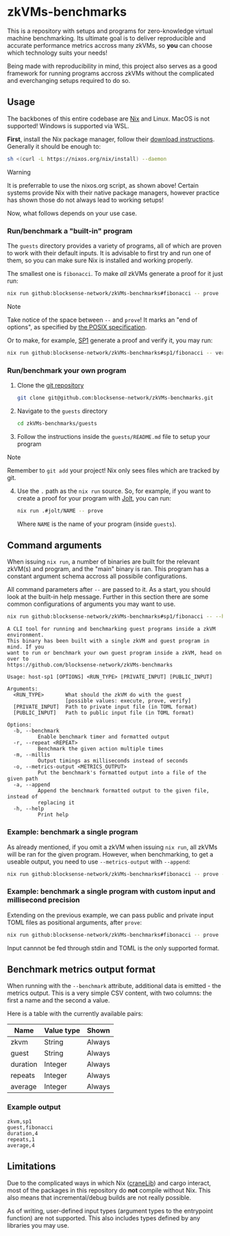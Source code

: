 # zkVMs-benchmarks

This is a repository with setups and programs for zero-knowledge virtual machine benchmarking.
Its ultimate goal is to deliver reproducible and accurate performance metrics accross many zkVMs, so **you** can choose which technology suits your needs!

Being made with reproducibility in mind, this project also serves as a good framework for running programs accross zkVMs without the complicated and everchanging setups required to do so.

## Usage

The backbones of this entire codebase are [Nix](https://nixos.org/) and Linux.
MacOS is not supported!
Windows is supported via WSL.

**First**, install the Nix package manager, follow their [download instructions](https://nixos.org/download/).
Generally it should be enough to:

```sh
sh <(curl -L https://nixos.org/nix/install) --daemon
```

> [!WARNING]
> It is preferrable to use the nixos.org script, as shown above!
> Certain systems provide Nix with their native package managers, however practice has shown those do not always lead to working setups!

Now, what follows depends on your use case.

### Run/benchmark a "built-in" program

The `guests` directory provides a variety of programs, all of which are proven to work with their default inputs.
It is advisable to first try and run one of them, so you can make sure Nix is installed and working properly.

The smallest one is `fibonacci`.
To make *all* zkVMs generate a proof for it just run:

```sh
nix run github:blocksense-network/zkVMs-benchmarks#fibonacci -- prove
```

> [!NOTE]
> Take notice of the space between `--` and `prove`!
> It marks an "end of options", as specified by [the POSIX specification](https://pubs.opengroup.org/onlinepubs/9699919799/basedefs/V1_chap12.html#tag_12_02).

Or to make, for example, [SP1](https://docs.succinct.xyz/docs/sp1/introduction) generate a proof and verify it, you may run:

```sh
nix run github:blocksense-network/zkVMs-benchmarks#sp1/fibonacci -- verify
```

### Run/benchmark your own program

1. Clone the [git repository](https://github.com/blocksense-network/zkVMs-benchmarks)

   ```sh
   git clone git@github.com:blocksense-network/zkVMs-benchmarks.git
   ```

2. Navigate to the `guests` directory

   ```sh
   cd zkVMs-benchmarks/guests
   ```

3. Follow the instructions inside the `guests/README.md` file to setup your program

  > [!NOTE]
  > Remember to `git add` your project!
  > Nix only sees files which are tracked by git.

4. Use the `.` path as the `nix run` source.
   So, for example, if you want to create a proof for your program with [Jolt](https://jolt.a16zcrypto.com/), you can run:

   ```sh
   nix run .#jolt/NAME -- prove
   ```

   Where `NAME` is the name of your program (inside `guests`).

## Command arguments

When issuing `nix run`, a number of binaries are built for the relevant zkVM(s) and program, and the "main" binary is ran.
This program has a constant argument schema accross all possibile configurations.

All command parameters after `--` are passed to it.
As a start, you should look at the built-in help message.
Further in this section there are some common configurations of arguments you may want to use.

```sh
nix run github:blocksense-network/zkVMs-benchmarks#sp1/fibonacci -- --help
```

```
A CLI tool for running and benchmarking guest programs inside a zkVM environment.
This binary has been built with a single zkVM and guest program in mind. If you
want to run or benchmark your own guest program inside a zkVM, head on over to
https://github.com/blocksense-network/zkVMs-benchmarks

Usage: host-sp1 [OPTIONS] <RUN_TYPE> [PRIVATE_INPUT] [PUBLIC_INPUT]

Arguments:
  <RUN_TYPE>       What should the zkVM do with the guest
                   [possible values: execute, prove, verify]
  [PRIVATE_INPUT]  Path to private input file (in TOML format)
  [PUBLIC_INPUT]   Path to public input file (in TOML format)

Options:
  -b, --benchmark
          Enable benchmark timer and formatted output
  -r, --repeat <REPEAT>
          Benchmark the given action multiple times
  -m, --millis
          Output timings as milliseconds instead of seconds
  -o, --metrics-output <METRICS_OUTPUT>
          Put the benchmark's formatted output into a file of the given path
  -a, --append
          Append the benchmark formatted output to the given file, instead of
          replacing it
  -h, --help
          Print help
```

### Example: benchmark a single program

As already mentioned, if you omit a zkVM when issuing `nix run`, all zkVMs will be ran for the given program.
However, when benchmarking, to get a useable output, you need to use `--metrics-output` with `--append`:

```sh
nix run github:blocksense-network/zkVMs-benchmarks#fibonacci -- prove --benchmark --metrics-output result.csv --append
```

### Example: benchmark a single program with custom input and millisecond precision

Extending on the previous example, we can pass public and private input TOML files as positional arguments, after `prove`:

```sh
nix run github:blocksense-network/zkVMs-benchmarks#fibonacci -- prove ./private.toml ./public.toml -bamo result.csv
```

Input cannnot be fed through stdin and TOML is the only supported format.

## Benchmark metrics output format

When running with the `--benchmark` attribute, additional data is emitted - the metrics output.
This is a very simple CSV content, with two columns: the first a name and the second a value.

Here is a table with the currently available pairs:

| Name     | Value type | Shown  |
| -------- | ---------- | ------ |
| zkvm     | String     | Always |
| guest    | String     | Always |
| duration | Integer    | Always |
| repeats  | Integer    | Always |
| average  | Integer    | Always |

### Example output

```csv
zkvm,sp1
guest,fibonacci
duration,4
repeats,1
average,4
```

## Limitations

Due to the complicated ways in which Nix ([craneLib](https://crane.dev/)) and cargo interact, most of the packages in this repository do **not** compile without Nix.
This also means that incremental/debug builds are not really possible.

As of writing, user-defined input types (argument types to the entrypoint function) are not supported.
This also includes types defined by any libraries you may use.
